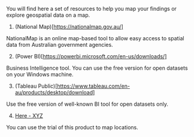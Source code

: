 You will find here a set of resources to help you map your findings or explore geospatial data on a map. 

1. (National Map)[https://nationalmap.gov.au/]

NationalMap is an online map-based tool to allow easy access to spatial data from Australian government agencies.

2. (Power BI)[https://powerbi.microsoft.com/en-us/downloads/]

Business Intelligence tool. You can use the free version for open datasets on your Windows machine. 

3. (Tableau Public)[https://www.tableau.com/en-au/products/desktop/download]

Use the free version of well-known BI tool for open datasets only. 

4. [Here - XYZ](https://www.here.com/product/here-xyz)

You can use the trial of this product to map locations. 
